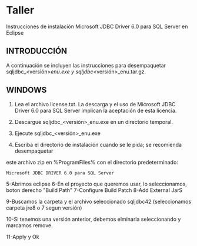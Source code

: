 # Taller
Instrucciones de instalación
 Microsoft JDBC Driver 6.0 para SQL Server en Eclipse


INTRODUCCIÓN
------------
A continuación se incluyen las instrucciones para desempaquetar sqljdbc_<versión>_enu.exe y sqljdbc_<versión>_enu.tar.gz.


WINDOWS
-------
1. Lea el archivo license.txt. La descarga y el uso de Microsoft JDBC Driver 6.0 para SQL Server implican la aceptación de esta licencia.

2. Descargue sqljdbc_<versión>_enu.exe en un directorio temporal.

3. Ejecute sqljdbc_<versión>_enu.exe

4. Escriba el directorio de instalación cuando se le pida; se recomienda desempaquetar

este archivo zip en %ProgramFiles% con el directorio predeterminado:

	Microsoft JDBC DRIVER 6.0 para SQL Server
5-Abrimos eclipse
6-En el proyecto que queremos usar, lo seleccionamos, boton derecho "Build Path"
7-Configure Build Patch
8-Add External JarS

9-Buscamos la carpeta y el archivo seleccionado sqljdbc42  (seleccionamos carpeta jre8 o 7 segun versión)

10-Si tenemos una versión anterior, debemos elminarla seleccionando y marcamos remove.

11-Apply y Ok
